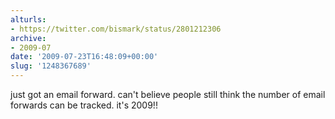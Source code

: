 ```yaml
---
alturls:
- https://twitter.com/bismark/status/2801212306
archive:
- 2009-07
date: '2009-07-23T16:48:09+00:00'
slug: '1248367689'
---
```


just got an email forward. can't believe people still think the number of email forwards can be tracked. it's 2009!!


